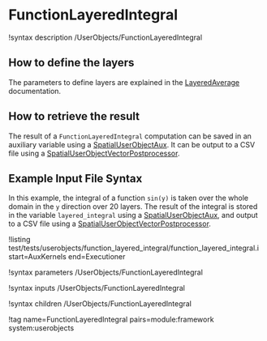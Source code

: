 # FunctionLayeredIntegral

!syntax description /UserObjects/FunctionLayeredIntegral

## How to define the layers

The parameters to define layers are explained in the
[LayeredAverage](/userobjects/LayeredAverage.md) documentation.

## How to retrieve the result

The result of a `FunctionLayeredIntegral` computation can be saved in an auxiliary variable using a
[SpatialUserObjectAux](/auxkernels/SpatialUserObjectAux.md).
It can be output to a CSV file using a [SpatialUserObjectVectorPostprocessor](/vectorpostprocessors/SpatialUserObjectVectorPostprocessor.md).

## Example Input File Syntax

In this example, the integral of a function `sin(y)` is taken over the
whole domain in the `y` direction over 20 layers. The result of the integral is stored
in the variable `layered_integral` using a
[SpatialUserObjectAux](/auxkernels/SpatialUserObjectAux.md), and output to a
CSV file using a [SpatialUserObjectVectorPostprocessor](/vectorpostprocessors/SpatialUserObjectVectorPostprocessor.md).

!listing test/tests/userobjects/function_layered_integral/function_layered_integral.i
  start=AuxKernels
  end=Executioner

!syntax parameters /UserObjects/FunctionLayeredIntegral

!syntax inputs /UserObjects/FunctionLayeredIntegral

!syntax children /UserObjects/FunctionLayeredIntegral

!tag name=FunctionLayeredIntegral pairs=module:framework system:userobjects
